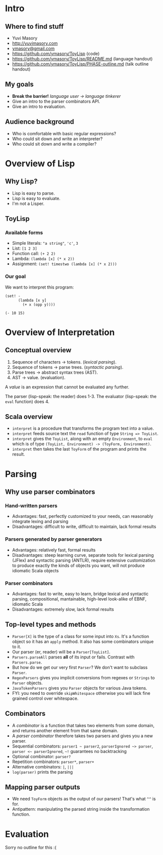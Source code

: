 # Intro #
## Where to find stuff ##
- Yuvi Masory
- http://yuvimasory.com
- ymasory@gmail.com
- https://github.com/ymasory/ToyLisp (code)
- https://github.com/ymasory/ToyLisp/README.md (language handout)
- https://github.com/ymasory/ToyLisp/PHASE-outline.md (talk outline handout)

## My goals ##
- **Break the barrier!** *language user -> language tinkerer*
- Give an intro to the parser combinators API.
- Give an intro to evaluation.

## Audience background ##
- Who is comfortable with basic regular expressions?
- Who could sit down and write an interpreter?
- Who could sit down and write a compiler?

# Overview of Lisp #
## Why Lisp? ##
- Lisp is easy to parse.
- Lisp is easy to evaluate.
- I'm not a Lisper.

## ToyLisp ##
### Available forms ###
- Simple literals: `"a string"`, `'c'`, `3`
- List: `[1 2 3]`
- Function call: `(+ 2 2)`
- Lambda: `(lambda [x] (* x 2))`
- Assignment: `(set! timestwo (lambda [x] (* x 2)))`

### Our goal ###
We want to interpret this program:

    (set! -
          (lambda [x y]
            (+ x (opp y))))

    (- 10 15)


# Overview of Interpretation #
## Conceptual overview ##
1. Sequence of characters -> tokens. (*lexical parsing*).
2. Sequence of tokens -> parse trees. (*syntactic parsing*).
3. Parse trees -> abstract syntax trees (AST).
4. AST -> value. (evaluation).

A *value* is an expression that cannot be evaluated any further.

The parser (lisp-speak: the reader) does 1-3. The evaluator (lisp-speak: the `eval` function) does 4.

## Scala overview ##
- `interpret` is a procedure that transforms the program text into a value.
- `interpret` feeds source text the `read` function of type `String => ToyList`.
- `interpret` gives the `ToyList`, along with an empty `Environment`, to `eval` which is of type `(ToyList, Environment) -> (ToyForm, Environment)`. 
- `interpret` then takes the last `ToyForm` of the program and prints the result.

# Parsing #
## Why use parser combinators ##
### Hand-written parsers ###
- Advantages: fast, perfectly customized to your needs, can reasonably integrate lexing and parsing
- Disadvantages: difficult to write, difficult to maintain, lack formal results

### Parsers generated by parser generators ###
- Advantages: relatively fast, formal results
- Disadvantages: steep learning curve, separate tools for lexical parsing (JFlex) and syntactic parsing (ANTLR), require extensive customization to produce exactly the kinds of objects you want, will not produce idiomatic Scala objects

### Parser combinators ###
- Advantages: fast to write, easy to learn, bridge lexical and syntactic parsing, compositional, mantainable, high-level look-alike of EBNF, idiomatic Scala
- Disadvantages: extremely slow, lack formal results

## Top-level types and methods ##
- `Parser[X]` is the type of a class for some input into  `Xs`. It's a function object so it has an `apply` method. It also has some combinators unique to it.
- Our parser (er, reader) will be a `Parser[ToyList]`.
- `Parsers.parseAll` parses **all** of its input or fails. Contrast with `Parsers.parse`.
- But how do we get our very first `Parser`? We don't want to subclass `Parser`.
- `RegexParsers` gives you implicit conversions from regexes or `Strings` to `Parser` objects.
- `JavaTokenParsers` gives you `Parser` objects for various Java tokens.
- FYI: you need to override `skipWhitespace` otherwise you will lack fine grained control over whitespace.

## Combinators ##
- A *combinator* is a function that takes two elements from some domain, and returns another element from that same domain.
- A *parser combinator* therefore takes two parsers and gives you a new parser.
- Sequential combinators: `parser1 ~ parser2`, `parserIgnored ~> parser`, `parser <~ parserIgnored`, `~!` guarantees no backtracking
- Optional combinator: `parser?`
- Repetition combinators: `parser*`, `parser+`
- Alternative combinators: `|`, `|||`
- `log(parser)` prints the parsing

## Mapping parser outputs ##
- We need `ToyForm` objects as the output of our parsers! That's what `^^` is for.
- Antipattern: manipulating the parsed string inside the transformation function.

# Evaluation #
Sorry no outline for this :(
